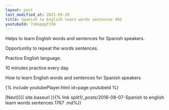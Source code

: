 ```yaml
---
layout: post
last_modified_at: 2021-03-29
title: Spanish to English learn words sentences 992 
youtubeId: 7zHopqqfJS8
---
```

 
 
Helps to learn English words and sentences for Spanish speakers.

Opportunitiy to repeat the words sentences. 

Practice English language. 
 
10 minutes practice every day. 
 
How to learn English words and sentences for Spanish speakers 
 
{% include youtubePlayer.html id=page.youtubeId %}
 
 
[Next]({{ site.baseurl }}{% link  split1/_posts/2016-08-07-Spanish to english learn words sentences 1767 .md%})
 
